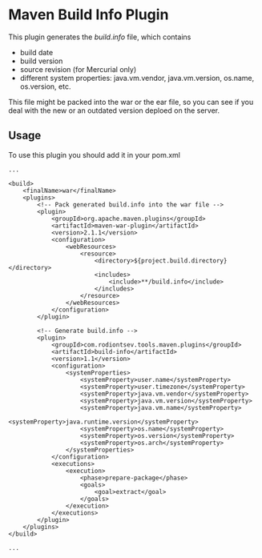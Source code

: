 Maven Build Info Plugin
=======================

This plugin generates the *build.info* file, which contains 
- build date
- build version
- source revision (for Mercurial only)
- different system properties: java.vm.vendor, java.vm.version, os.name, os.version, etc.

This file might be packed into the war or the ear file, so you can see if you deal with the new or an outdated version deploed on the server.


Usage
-----
To use this plugin you should add it in your pom.xml


<project xmlns="http://maven.apache.org/POM/4.0.0"
         xmlns:xsi="http://www.w3.org/2001/XMLSchema-instance"
         xsi:schemaLocation="http://maven.apache.org/POM/4.0.0 http://maven.apache.org/maven-v4_0_0.xsd">

    ...

    <build>
        <finalName>war</finalName>
        <plugins>
            <!-- Pack generated build.info into the war file -->
            <plugin>
                <groupId>org.apache.maven.plugins</groupId>
                <artifactId>maven-war-plugin</artifactId>
                <version>2.1.1</version>
                <configuration>
                    <webResources>
                        <resource>
                            <directory>${project.build.directory}</directory>
                            <includes>
                                <include>**/build.info</include>
                            </includes>
                        </resource>
                    </webResources>
                </configuration>
            </plugin>

            <!-- Generate build.info -->
            <plugin>
                <groupId>com.rodiontsev.tools.maven.plugins</groupId>
                <artifactId>build-info</artifactId>
                <version>1.1</version>
                <configuration>
                    <systemProperties>
                        <systemProperty>user.name</systemProperty>
                        <systemProperty>user.timezone</systemProperty>
                        <systemProperty>java.vm.vendor</systemProperty>
                        <systemProperty>java.vm.version</systemProperty>
                        <systemProperty>java.vm.name</systemProperty>
                        <systemProperty>java.runtime.version</systemProperty>
                        <systemProperty>os.name</systemProperty>
                        <systemProperty>os.version</systemProperty>
                        <systemProperty>os.arch</systemProperty>
                    </systemProperties>
                </configuration>
                <executions>
                    <execution>
                        <phase>prepare-package</phase>
                        <goals>
                            <goal>extract</goal>
                        </goals>
                    </execution>
                </executions>
            </plugin>
        </plugins>
    </build>

    ...

</project>


